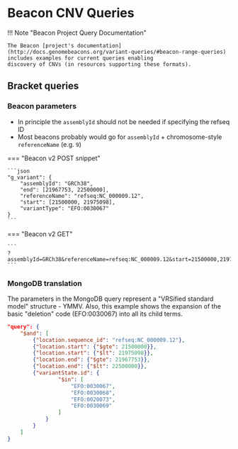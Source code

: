 # Beacon CNV Queries

!!! Note "Beacon Project Query Documentation"

    The Beacon [project's documentation](http://docs.genomebeacons.org/variant-queries/#beacon-range-queries) includes examples for current queries enabling
    discovery of CNVs (in resources supporting these formats).


## Bracket queries

### Beacon parameters

* In principle the `assemblyId` should not be needed if specifying the refseq ID
* Most beacons probably would go for `assemblyId` + chromosome-style `referenceName` (e.g. `9`)

=== "Beacon v2 POST snippet"

    ```json
    "g_variant": {
        "assemblyId": "GRCh38",
        "end": [21967753, 22500000],
        "referenceName": "refseq:NC_000009.12",
        "start": [21500000, 21975098],
        "variantType": "EFO:0030067"
    }
    ```

=== "Beacon v2 GET"

    ```
    ?assemblyId=GRCh38&referenceName=refseq:NC_000009.12&start=21500000,21975098&end=21967753,22500000&variantType=EFO:0030067
    ```


### MongoDB translation

The parameters in the MongoDB query represent a "VRSified standard model" structure - YMMV.
Also, this example shows the expansion of the basic "deletion" code (EFO:0030067)
into all its child terms.

```json
"query": {
    "$and": [
        {"location.sequence_id": "refseq:NC_000009.12"},
        {"location.start": {"$gte": 21500000}},
        {"location.start": {"$lt": 21975098}},
        {"location.end": {"$gte": 21967753}},
        {"location.end": {"$lt": 22500000}},
        {"variantState.id": {
                "$in": [
                    "EFO:0030067",
                    "EFO:0030068",
                    "EFO:0020073",
                    "EFO:0030069"
                ]
            }
        }
    ]
}
```